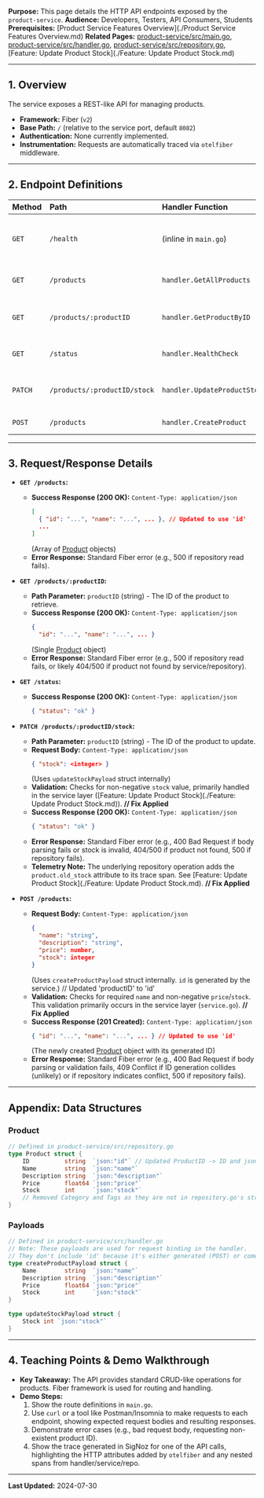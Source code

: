 
**Purpose:** This page details the HTTP API endpoints exposed by the `product-service`.
**Audience:** Developers, Testers, API Consumers, Students
**Prerequisites:** [Product Service Features Overview](./Product Service Features Overview.md)
**Related Pages:** [product-service/src/main.go](), [product-service/src/handler.go](), [product-service/src/repository.go](), [Feature: Update Product Stock](./Feature: Update Product Stock.md)

---

## 1. Overview

The service exposes a REST-like API for managing products.

*   **Framework:** Fiber (`v2`)
*   **Base Path:** `/` (relative to the service port, default `8082`)
*   **Authentication:** None currently implemented.
*   **Instrumentation:** Requests are automatically traced via `otelfiber` middleware.

---

## 2. Endpoint Definitions

| Method | Path                           | Handler Function           | Description                                    |
| :----- | :----------------------------- | :------------------------- | :--------------------------------------------- |
| `GET`  | `/health`                      | (inline in `main.go`)      | Minimal health check, returns `{"status":"ok (minimal)"}`. |
| `GET`  | `/products`                    | `handler.GetAllProducts`   | Retrieves a list of all products.              |
| `GET`  | `/products/:productID`         | `handler.GetProductByID`   | Retrieves a single product by its ID.          |
| `GET`  | `/status`                      | `handler.HealthCheck`      | Returns `{"status": "ok"}`.                  |
| `PATCH`| `/products/:productID/stock`   | `handler.UpdateProductStock` | Updates the stock level for a specific product.|
| `POST` | `/products`                    | `handler.CreateProduct`    | Creates a new product.                         |

---

## 3. Request/Response Details

*   **`GET /products`:**
    *   **Success Response (200 OK):** `Content-Type: application/json`
        ```json
        [
          { "id": "...", "name": "...", ... }, // Updated to use 'id'
          ...
        ]
        ```
        (Array of [Product](#product) objects)
    *   **Error Response:** Standard Fiber error (e.g., 500 if repository read fails).

*   **`GET /products/:productID`:**
    *   **Path Parameter:** `productID` (string) - The ID of the product to retrieve.
    *   **Success Response (200 OK):** `Content-Type: application/json`
        ```json
        {
          "id": "...", "name": "...", ... }
        ```
        (Single [Product](#product) object)
    *   **Error Response:** Standard Fiber error (e.g., 500 if repository read fails, or likely 404/500 if product not found by service/repository).

*   **`GET /status`:**
    *   **Success Response (200 OK):** `Content-Type: application/json`
        ```json
        { "status": "ok" }
        ```

*   **`PATCH /products/:productID/stock`:**
    *   **Path Parameter:** `productID` (string) - The ID of the product to update.
    *   **Request Body:** `Content-Type: application/json`
        ```json
        { "stock": <integer> }
        ```
        (Uses `updateStockPayload` struct internally)
    *   **Validation:** Checks for non-negative `stock` value, primarily handled in the service layer ([Feature: Update Product Stock](./Feature: Update Product Stock.md)). **// Fix Applied**
    *   **Success Response (200 OK):** `Content-Type: application/json`
        ```json
        { "status": "ok" }
        ```
    *   **Error Response:** Standard Fiber error (e.g., 400 Bad Request if body parsing fails or stock is invalid, 404/500 if product not found, 500 if repository fails).
    *   **Telemetry Note:** The underlying repository operation adds the `product.old_stock` attribute to its trace span. See [Feature: Update Product Stock](./Feature: Update Product Stock.md). **// Fix Applied**

*   **`POST /products`:**
    *   **Request Body:** `Content-Type: application/json`
        ```json
        {
          "name": "string",
          "description": "string",
          "price": number,
          "stock": integer
        }
        ```
        (Uses `createProductPayload` struct internally. `id` is generated by the service.) // Updated 'productID' to 'id'
    *   **Validation:** Checks for required `name` and non-negative `price`/`stock`. This validation primarily occurs in the service layer (`service.go`). **// Fix Applied**
    *   **Success Response (201 Created):** `Content-Type: application/json`
        ```json
        { "id": "...", "name": "...", ... } // Updated to use 'id'
        ```
        (The newly created [Product](#product) object with its generated ID)
    *   **Error Response:** Standard Fiber error (e.g., 400 Bad Request if body parsing or validation fails, 409 Conflict if ID generation collides (unlikely) or if repository indicates conflict, 500 if repository fails).

---

## Appendix: Data Structures

### Product
```go
// Defined in product-service/src/repository.go
type Product struct {
    ID          string  `json:"id"` // Updated ProductID -> ID and json tag
    Name        string  `json:"name"`
    Description string  `json:"description"`
    Price       float64 `json:"price"`
    Stock       int     `json:"stock"`
    // Removed Category and Tags as they are not in repository.go's struct
}
```

### Payloads
```go
// Defined in product-service/src/handler.go
// Note: These payloads are used for request binding in the handler.
// They don't include 'id' because it's either generated (POST) or comes from the URL path (PATCH).
type createProductPayload struct {
    Name        string  `json:"name"`
    Description string  `json:"description"`
    Price       float64 `json:"price"`
    Stock       int     `json:"stock"`
}

type updateStockPayload struct {
    Stock int `json:"stock"`
}
```

---

## 4. Teaching Points & Demo Walkthrough

*   **Key Takeaway:** The API provides standard CRUD-like operations for products. Fiber framework is used for routing and handling.
*   **Demo Steps:**
    1.  Show the route definitions in `main.go`.
    2.  Use `curl` or a tool like Postman/Insomnia to make requests to each endpoint, showing expected request bodies and resulting responses.
    3.  Demonstrate error cases (e.g., bad request body, requesting non-existent product ID).
    4.  Show the trace generated in SigNoz for one of the API calls, highlighting the HTTP attributes added by `otelfiber` and any nested spans from handler/service/repo.

---

**Last Updated:** 2024-07-30
